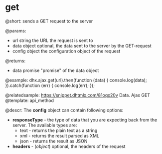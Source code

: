 get
======

@short: sends a GET request to the server

@params:
- url       string      the URL the request is sent to
- data      object      optional, the data sent to the server by the GET-request
- config    object      the configuration object of the request

@returns:

- data      promise     "promise" of the data object

@example:
dhx.ajax.get(url).then(function (data) {
	console.log(data);
}).catch(function (err) {
	console.log(err);
});

@relatedsample: https://snippet.dhtmlx.com/81oqx20v	Data. Ajax GET
@template:	api_method

@descr:
The **config** object can contain following options:

- **responseType** - the type of data that you are expecting back from the server. The available types are:
    - text - returns the plain text as a string
    - xml - returns the result parsed as XML
    - json - returns the result as JSON
- **headers** - (*object*) optional, the headers of the request